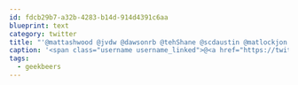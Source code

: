 ```yaml
---
id: fdcb29b7-a32b-4283-b14d-914d4391c6aa
blueprint: text
category: twitter
title: "'@mattashwood @jvdw @dawsonrb @tehShane @scdaustin @matlockjon @rtaylor @yetifarm @punctdesigns @seratonik I'll be there #geekbeers"
caption: '<span class="username username_linked">@<a href="https://twitter.com/mattashwood" title="Matt Ashwood">mattashwood</a></span> <span class="username username_linked">@<a href="https://twitter.com/jvdw" title="John van der Woude">jvdw</a></span> <span class="username username_linked">@<a href="https://twitter.com/dawsonrb" title="Robert Dawson">dawsonrb</a></span> <span class="username username_linked">@<a href="https://twitter.com/tehShane" title="Shane Lawrence">tehShane</a></span> <span class="username username_linked">@<a href="https://twitter.com/scdaustin" title="Shane Austin">scdaustin</a></span> <span class="username username_linked">@<a href="https://twitter.com/matlockjon" title="Jonathan Matlock">matlockjon</a></span> <span class="username username_linked">@<a href="https://twitter.com/rtaylor" title="Elon Musk">rtaylor</a></span> <span class="username username_linked">@<a href="https://twitter.com/yetifarm" title="Yeti Farm Animation">yetifarm</a></span> @punctdesigns <span class="username username_linked">@<a href="https://twitter.com/seratonik" title="Brent Luehr">seratonik</a></span> I''ll be there <span class="hashtag hashtag_local">#<a href="http://tweettemp.darylchymko.ca/?tag=geekbeers">geekbeers</a>'
tags:
  - geekbeers
---
```

